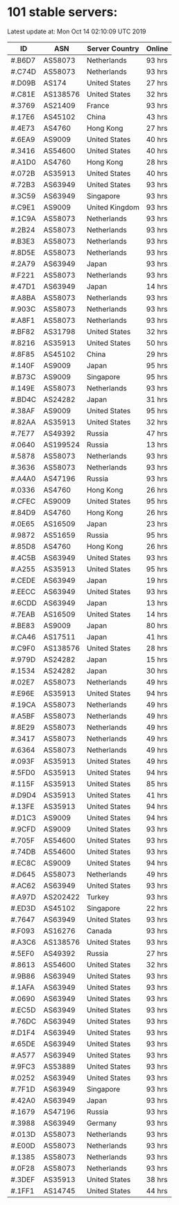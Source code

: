 # 101 stable servers:

Latest update at: Mon Oct 14 02:10:09 UTC 2019

| ID | ASN | Server Country | Online |
| -- | --- | -------------- | ------ |
| #.B6D7 | AS58073 | Netherlands | 93 hrs |
| #.C74D | AS58073 | Netherlands | 93 hrs |
| #.D09B | AS174 | United States | 27 hrs |
| #.C81E | AS138576 | United States | 32 hrs |
| #.3769 | AS21409 | France | 93 hrs |
| #.17E6 | AS45102 | China | 43 hrs |
| #.4E73 | AS4760 | Hong Kong | 27 hrs |
| #.6EA9 | AS9009 | United States | 40 hrs |
| #.3416 | AS54600 | United States | 40 hrs |
| #.A1D0 | AS4760 | Hong Kong | 28 hrs |
| #.072B | AS35913 | United States | 40 hrs |
| #.72B3 | AS63949 | United States | 93 hrs |
| #.3C59 | AS63949 | Singapore | 93 hrs |
| #.C9E1 | AS9009 | United Kingdom | 93 hrs |
| #.1C9A | AS58073 | Netherlands | 93 hrs |
| #.2B24 | AS58073 | Netherlands | 93 hrs |
| #.B3E3 | AS58073 | Netherlands | 93 hrs |
| #.8D5E | AS58073 | Netherlands | 93 hrs |
| #.2A79 | AS63949 | Japan | 93 hrs |
| #.F221 | AS58073 | Netherlands | 93 hrs |
| #.47D1 | AS63949 | Japan | 14 hrs |
| #.A8BA | AS58073 | Netherlands | 93 hrs |
| #.903C | AS58073 | Netherlands | 93 hrs |
| #.A8F1 | AS58073 | Netherlands | 93 hrs |
| #.BF82 | AS31798 | United States | 32 hrs |
| #.8216 | AS35913 | United States | 50 hrs |
| #.8F85 | AS45102 | China | 29 hrs |
| #.140F | AS9009 | Japan | 95 hrs |
| #.B73C | AS9009 | Singapore | 95 hrs |
| #.149E | AS58073 | Netherlands | 93 hrs |
| #.BD4C | AS24282 | Japan | 31 hrs |
| #.38AF | AS9009 | United States | 95 hrs |
| #.82AA | AS35913 | United States | 32 hrs |
| #.7E77 | AS49392 | Russia | 47 hrs |
| #.0640 | AS199524 | Russia | 13 hrs |
| #.5878 | AS58073 | Netherlands | 93 hrs |
| #.3636 | AS58073 | Netherlands | 93 hrs |
| #.A4A0 | AS47196 | Russia | 93 hrs |
| #.0336 | AS4760 | Hong Kong | 26 hrs |
| #.CFEC | AS9009 | United States | 95 hrs |
| #.84D9 | AS4760 | Hong Kong | 26 hrs |
| #.0E65 | AS16509 | Japan | 23 hrs |
| #.9872 | AS51659 | Russia | 95 hrs |
| #.85D8 | AS4760 | Hong Kong | 26 hrs |
| #.4C5B | AS63949 | United States | 93 hrs |
| #.A255 | AS35913 | United States | 95 hrs |
| #.CEDE | AS63949 | Japan | 19 hrs |
| #.EECC | AS63949 | United States | 93 hrs |
| #.6CDD | AS63949 | Japan | 13 hrs |
| #.7EAB | AS16509 | United States | 14 hrs |
| #.BE83 | AS9009 | Japan | 80 hrs |
| #.CA46 | AS17511 | Japan | 41 hrs |
| #.C9F0 | AS138576 | United States | 28 hrs |
| #.979D | AS24282 | Japan | 15 hrs |
| #.1534 | AS24282 | Japan | 30 hrs |
| #.02E7 | AS58073 | Netherlands | 49 hrs |
| #.E96E | AS35913 | United States | 94 hrs |
| #.19CA | AS58073 | Netherlands | 49 hrs |
| #.A5BF | AS58073 | Netherlands | 49 hrs |
| #.8E29 | AS58073 | Netherlands | 49 hrs |
| #.3417 | AS58073 | Netherlands | 49 hrs |
| #.6364 | AS58073 | Netherlands | 49 hrs |
| #.093F | AS35913 | United States | 49 hrs |
| #.5FD0 | AS35913 | United States | 94 hrs |
| #.115F | AS35913 | United States | 85 hrs |
| #.D9D4 | AS35913 | United States | 41 hrs |
| #.13FE | AS35913 | United States | 94 hrs |
| #.D1C3 | AS9009 | United States | 94 hrs |
| #.9CFD | AS9009 | United States | 93 hrs |
| #.705F | AS54600 | United States | 93 hrs |
| #.74DB | AS54600 | United States | 93 hrs |
| #.EC8C | AS9009 | United States | 94 hrs |
| #.D645 | AS58073 | Netherlands | 49 hrs |
| #.AC62 | AS63949 | United States | 93 hrs |
| #.A97D | AS202422 | Turkey | 93 hrs |
| #.ED3D | AS45102 | Singapore | 22 hrs |
| #.7647 | AS63949 | United States | 93 hrs |
| #.F093 | AS16276 | Canada | 93 hrs |
| #.A3C6 | AS138576 | United States | 93 hrs |
| #.5EF0 | AS49392 | Russia | 27 hrs |
| #.8613 | AS54600 | United States | 32 hrs |
| #.9B86 | AS63949 | United States | 93 hrs |
| #.1AFA | AS63949 | United States | 93 hrs |
| #.0690 | AS63949 | United States | 93 hrs |
| #.EC5D | AS63949 | United States | 93 hrs |
| #.76DC | AS63949 | United States | 93 hrs |
| #.D1F4 | AS63949 | United States | 93 hrs |
| #.65DE | AS63949 | United States | 93 hrs |
| #.A577 | AS63949 | United States | 93 hrs |
| #.9FC3 | AS53889 | United States | 93 hrs |
| #.0252 | AS63949 | United States | 93 hrs |
| #.7F1D | AS63949 | Singapore | 93 hrs |
| #.42A0 | AS63949 | Japan | 93 hrs |
| #.1679 | AS47196 | Russia | 93 hrs |
| #.3988 | AS63949 | Germany | 93 hrs |
| #.013D | AS58073 | Netherlands | 93 hrs |
| #.E00D | AS58073 | Netherlands | 93 hrs |
| #.1385 | AS58073 | Netherlands | 93 hrs |
| #.0F28 | AS58073 | Netherlands | 93 hrs |
| #.3DEF | AS35913 | United States | 38 hrs |
| #.1FF1 | AS14745 | United States | 44 hrs |

